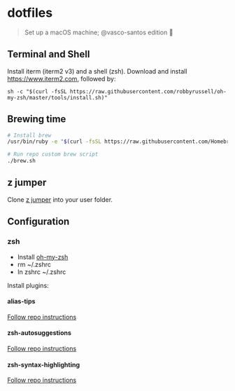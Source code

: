 # dotfiles

> Set up a macOS machine; @vasco-santos edition 🔧

## Terminal and Shell

Install iterm (iterm2 v3) and a shell (zsh). Download and install https://www.iterm2.com, followed by:

```
sh -c "$(curl -fsSL https://raw.githubusercontent.com/robbyrussell/oh-my-zsh/master/tools/install.sh)"
```

## Brewing time

```sh
# Install brew
/usr/bin/ruby -e "$(curl -fsSL https://raw.githubusercontent.com/Homebrew/install/master/install)"

# Run repo custom brew script
./brew.sh
```

## z jumper

Clone [z jumper](https://github.com/rupa/z) into your user folder.

## Configuration

### zsh

- Install [oh-my-zsh](https://github.com/ohmyzsh/ohmyzsh#basic-installation)
- rm ~/.zshrc
- ln zshrc ~/.zshrc

Install plugins:

#### alias-tips

[Follow repo instructions](https://github.com/djui/alias-tips#oh-my-zsh)

#### zsh-autosuggestions

[Follow repo instructions](https://github.com/zsh-users/zsh-autosuggestions/blob/master/INSTALL.md#oh-my-zsh)

#### zsh-syntax-highlighting

[Follow repo instructions](https://github.com/zsh-users/zsh-syntax-highlighting/blob/master/INSTALL.md#oh-my-zsh)
